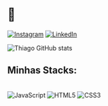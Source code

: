 # 👑

[![Instagram](https://img.shields.io/badge/Instagram-E4405F?style=for-the-badge&logo=instagram&logoColor=white)](https://instagram.com/umthiagodasilva)
[![LinkedIn](https://img.shields.io/badge/LinkedIn-0077B5?style=for-the-badge&logo=linkedin&logoColor=white)](https://www.linkedin.com/in/umthiagodasilva/)

![Thiago GitHub stats](https://github-readme-stats.vercel.app/api?username=thigadasilva&show_icons=true&theme=gruvbox&locale=en)

## Minhas Stacks:

<div style="display: inline_block"></br>
    <img alt="JavaScript" src="https://img.shields.io/badge/JavaScript-F7DF1E?style=for-the-badge&logo=javascript&logoColor=black">
    <img alt="HTML5" src="https://img.shields.io/badge/HTML5-E34F26?style=for-the-badge&logo=html5&logoColor=white">
    <img alt="CSS3" src="https://img.shields.io/badge/CSS3-1572B6?style=for-the-badge&logo=css3&logoColor=white">
</div> </br>

